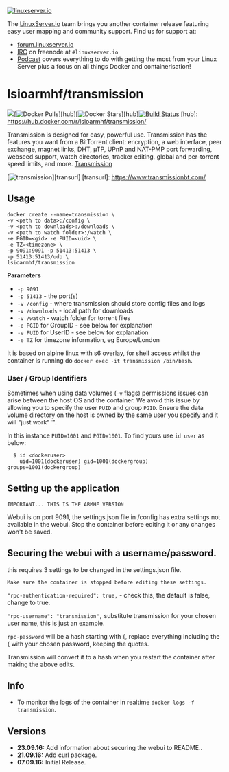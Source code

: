 [linuxserverurl]: https://linuxserver.io
[forumurl]: https://forum.linuxserver.io
[ircurl]: https://www.linuxserver.io/irc/
[podcasturl]: https://www.linuxserver.io/podcast/

[![linuxserver.io](https://raw.githubusercontent.com/linuxserver/docker-templates/master/linuxserver.io/img/linuxserver_medium.png)][linuxserverurl]

The [LinuxServer.io][linuxserverurl] team brings you another container release featuring easy user mapping and community support. Find us for support at:
* [forum.linuxserver.io][forumurl]
* [IRC][ircurl] on freenode at `#linuxserver.io`
* [Podcast][podcasturl] covers everything to do with getting the most from your Linux Server plus a focus on all things Docker and containerisation!

# lsioarmhf/transmission
[![](https://images.microbadger.com/badges/image/lsioarmhf/transmission.svg)](https://microbadger.com/images/lsioarmhf/transmission "Get your own image badge on microbadger.com")[![Docker Pulls](https://img.shields.io/docker/pulls/lsioarmhf/transmission.svg)][hub][![Docker Stars](https://img.shields.io/docker/stars/lsioarmhf/transmission.svg)][hub][![Build Status](http://jenkins.linuxserver.io:8080/buildStatus/icon?job=Dockers/LinuxServer.io-armhf/lsioarmhf-transmission)](http://jenkins.linuxserver.io:8080/job/Dockers/job/LinuxServer.io-armhf/job/lsioarmhf-transmission/)
[hub]: https://hub.docker.com/r/lsioarmhf/transmission/

Transmission is designed for easy, powerful use. Transmission has the features you want from a BitTorrent client: encryption, a web interface, peer exchange, magnet links, DHT, µTP, UPnP and NAT-PMP port forwarding, webseed support, watch directories, tracker editing, global and per-torrent speed limits, and more. [Transmission](http://www.transmissionbt.com/about/)

[![transmission](https://raw.githubusercontent.com/linuxserver/docker-templates/master/linuxserver.io/img/transmission.png)][transurl]
[transurl]: https://www.transmissionbt.com/

## Usage

```
docker create --name=transmission \
-v <path to data>:/config \
-v <path to downloads>:/downloads \
-v <path to watch folder>:/watch \
-e PGID=<gid> -e PUID=<uid> \
-e TZ=<timezone> \
-p 9091:9091 -p 51413:51413 \
-p 51413:51413/udp \
lsioarmhf/transmission
```

**Parameters**

* `-p 9091` 
* `-p 51413` - the port(s)
* `-v /config` - where transmission should store config files and logs
* `-v /downloads` - local path for downloads
* `-v /watch` - watch folder for torrent files
* `-e PGID` for GroupID - see below for explanation
* `-e PUID` for UserID - see below for explanation
* `-e TZ` for timezone information, eg Europe/London

It is based on alpine linux with s6 overlay, for shell access whilst the container is running do `docker exec -it transmission /bin/bash`.

### User / Group Identifiers

Sometimes when using data volumes (`-v` flags) permissions issues can arise between the host OS and the container. We avoid this issue by allowing you to specify the user `PUID` and group `PGID`. Ensure the data volume directory on the host is owned by the same user you specify and it will "just work" ™.

In this instance `PUID=1001` and `PGID=1001`. To find yours use `id user` as below:

```
  $ id <dockeruser>
    uid=1001(dockeruser) gid=1001(dockergroup) groups=1001(dockergroup)
```

## Setting up the application 
`IMPORTANT... THIS IS THE ARMHF VERSION`

Webui is on port 9091, the settings.json file in /config has extra settings not available in the webui. Stop the container before editing it or any changes won't be saved.

## Securing the webui with a username/password.

this requires 3 settings to be changed in the settings.json file.

`Make sure the container is stopped before editing these settings.`

`"rpc-authentication-required": true,` - check this, the default is false, change to true.

`"rpc-username": "transmission",` substitute transmission for your chosen user name, this is just an example.

`rpc-password` will be a hash starting with {, replace everything including the { with your chosen password, keeping the quotes.

Transmission will convert it to a hash when you restart the container after making the above edits.

## Info

* To monitor the logs of the container in realtime `docker logs -f transmission`.



## Versions

+ **23.09.16:** Add information about securing the webui to README..
+ **21.09.16:** Add curl package.
+ **07.09.16:** Initial Release.
